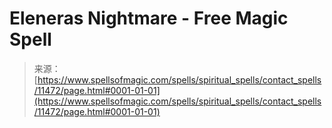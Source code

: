 <!--yml
category: 未分类
date: 2024-06-12 18:48:41
-->

# Eleneras Nightmare - Free Magic Spell

> 来源：[https://www.spellsofmagic.com/spells/spiritual_spells/contact_spells/11472/page.html#0001-01-01](https://www.spellsofmagic.com/spells/spiritual_spells/contact_spells/11472/page.html#0001-01-01)